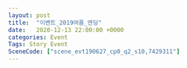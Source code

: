 ```yaml
---
layout: post
title:  "이벤트_2019여름_엔딩"
date:   2020-12-13 22:00:00 +0000
categories: Event
Tags: Story Event
SceneCode: ["scene_evt190627_cp0_q2_s10,7429311"]
---
```

